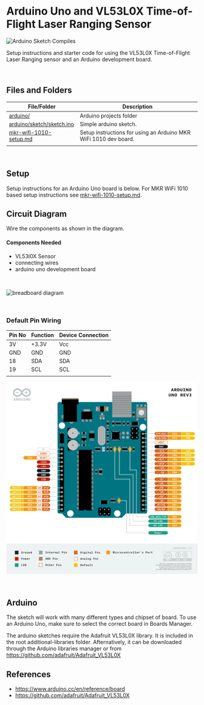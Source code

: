 # Arduino Uno and VL53L0X Time-of-Flight Laser Ranging Sensor

![Arduino Sketch Compiles](https://github.com/SERC-IoT/Starter-Start/workflows/Arduino%20Sketch%20Compiles/badge.svg)

Setup instructions and starter code for using the VL53L0X Time-of-Flight Laser Ranging sensor and an Arduino development board.

<br />

## Files and Folders

| File/Folder | Description |
|--- | --- |
| [arduino/](arduino/) | Arduino projects folder |
| [arduino/sketch/sketch.ino](arduino/sketch/sketch.ino) | Simple arduino sketch. |
| [mkr-wifi-1010-setup.md](mkr-wifi-1010-setup.md) | Setup instructions for using an Arduino MKR WiFi 1010 dev board. |
|  |  |

<br />

## Setup

Setup instructions for an Arduino Uno board is below. For MKR WiFi 1010 based setup instructions see [mkr-wifi-1010-setup.md](mkr-wifi-1010-setup.md).

## Circuit Diagram
Wire the components as shown in the diagram.

<!-- #TODO schematic diagram -->
<!-- ![circuit diagram](assets/uno-vl53l0x-sensor-circuit-diagram_schem.svg) -->

#### Components Needed

* VL53l0X Sensor
* connecting wires
* arduino uno development board


<br />

![breadboard diagram](assets/...)

<br />

### Default Pin Wiring

| Pin No | Function | Device Connection |
| --- | --- | --- |
| 3V | +3.3V | Vcc |
| GND | GND | GND |
| 18 | SDA | SDA |
| 19 | SCL | SCL |
|  |  |  |

![pin diagram](assets/Pinout-UNOrev3_latest.png)

<br />

## Arduino

The sketch will work with many different types and chipset of board. To use an Arduino Uno, make sure to select the correct board in Boards Manager.

The arduino sketches require the Adafruit VL53L0X library. It is included in the root additional-libraries folder. Afternatively, it can be downloaded through the Arduino libraries manager or from https://github.com/adafruit/Adafruit_VL53L0X

## References

- https://www.arduino.cc/en/reference/board
- https://github.com/adafruit/Adafruit_VL53L0X